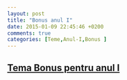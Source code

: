 ```yaml
---
layout: post
title: "Bonus anul I"
date: 2015-01-09 22:45:46 +0200
comments: true
categories: [Teme,Anul-I,Bonus ] 
---
```


[Tema Bonus pentru anul I](/geometrie-i/probleme7.html)
-------------------------------------------------------
